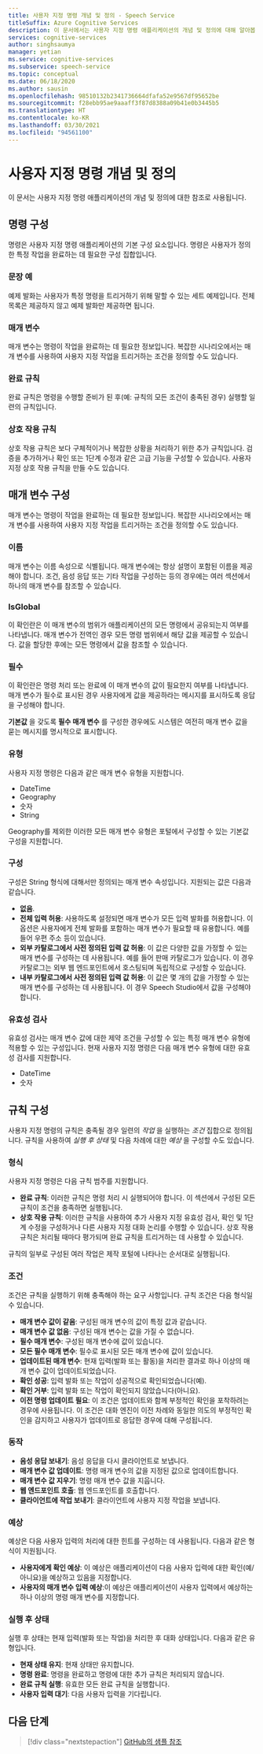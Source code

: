 ```yaml
---
title: 사용자 지정 명령 개념 및 정의 - Speech Service
titleSuffix: Azure Cognitive Services
description: 이 문서에서는 사용자 지정 명령 애플리케이션의 개념 및 정의에 대해 알아봅니다.
services: cognitive-services
author: singhsaumya
manager: yetian
ms.service: cognitive-services
ms.subservice: speech-service
ms.topic: conceptual
ms.date: 06/18/2020
ms.author: sausin
ms.openlocfilehash: 98510132b2341736664dfafa52e9567df95652be
ms.sourcegitcommit: f28ebb95ae9aaaff3f87d8388a09b41e0b3445b5
ms.translationtype: HT
ms.contentlocale: ko-KR
ms.lasthandoff: 03/30/2021
ms.locfileid: "94561100"
---
```

# <a name="custom-commands-concepts-and-definitions"></a>사용자 지정 명령 개념 및 정의

이 문서는 사용자 지정 명령 애플리케이션의 개념 및 정의에 대한 참조로 사용됩니다.

## <a name="commands-configuration"></a>명령 구성
명령은 사용자 지정 명령 애플리케이션의 기본 구성 요소입니다. 명령은 사용자가 정의한 특정 작업을 완료하는 데 필요한 구성 집합입니다.

### <a name="example-sentences"></a>문장 예
예제 발화는 사용자가 특정 명령을 트리거하기 위해 말할 수 있는 세트 예제입니다. 전체 목록은 제공하지 않고 예제 발화만 제공하면 됩니다. 

### <a name="parameters"></a>매개 변수
매개 변수는 명령이 작업을 완료하는 데 필요한 정보입니다. 복잡한 시나리오에서는 매개 변수를 사용하여 사용자 지정 작업을 트리거하는 조건을 정의할 수도 있습니다.

### <a name="completion-rules"></a>완료 규칙
완료 규칙은 명령을 수행할 준비가 된 후(예: 규칙의 모든 조건이 충족된 경우) 실행할 일련의 규칙입니다.

### <a name="interaction-rules"></a>상호 작용 규칙
상호 작용 규칙은 보다 구체적이거나 복잡한 상황을 처리하기 위한 추가 규칙입니다. 검증을 추가하거나 확인 또는 1단계 수정과 같은 고급 기능을 구성할 수 있습니다. 사용자 지정 상호 작용 규칙을 만들 수도 있습니다.

## <a name="parameters-configuration"></a>매개 변수 구성

매개 변수는 명령이 작업을 완료하는 데 필요한 정보입니다. 복잡한 시나리오에서는 매개 변수를 사용하여 사용자 지정 작업을 트리거하는 조건을 정의할 수도 있습니다.

### <a name="name"></a>이름
매개 변수는 이름 속성으로 식별됩니다. 매개 변수에는 항상 설명이 포함된 이름을 제공해야 합니다. 조건, 음성 응답 또는 기타 작업을 구성하는 등의 경우에는 여러 섹션에서 하나의 매개 변수를 참조할 수 있습니다.
 
### <a name="isglobal"></a>IsGlobal
이 확인란은 이 매개 변수의 범위가 애플리케이션의 모든 명령에서 공유되는지 여부를 나타냅니다. 매개 변수가 전역인 경우 모든 명령 범위에서 해당 값을 제공할 수 있습니다. 값을 할당한 후에는 모든 명령에서 값을 참조할 수 있습니다. 

### <a name="required"></a>필수
이 확인란은 명령 처리 또는 완료에 이 매개 변수의 값이 필요한지 여부를 나타냅니다. 매개 변수가 필수로 표시된 경우 사용자에게 값을 제공하라는 메시지를 표시하도록 응답을 구성해야 합니다.

**기본값** 을 갖도록 **필수 매개 변수** 를 구성한 경우에도 시스템은 여전히 매개 변수 값을 묻는 메시지를 명시적으로 표시합니다.

### <a name="type"></a>유형
사용자 지정 명령은 다음과 같은 매개 변수 유형을 지원합니다.

* DateTime
* Geography
* 숫자
* String

Geography를 제외한 이러한 모든 매개 변수 유형은 포털에서 구성할 수 있는 기본값 구성을 지원합니다.

### <a name="configuration"></a>구성
구성은 String 형식에 대해서만 정의되는 매개 변수 속성입니다. 지원되는 값은 다음과 같습니다.

* **없음**.
* **전체 입력 허용**: 사용하도록 설정되면 매개 변수가 모든 입력 발화를 허용합니다. 이 옵션은 사용자에게 전체 발화를 포함하는 매개 변수가 필요할 때 유용합니다. 예를 들어 우편 주소 등이 있습니다.
* **외부 카탈로그에서 사전 정의된 입력 값 허용**: 이 값은 다양한 값을 가정할 수 있는 매개 변수를 구성하는 데 사용됩니다. 예를 들어 판매 카탈로그가 있습니다. 이 경우 카탈로그는 외부 웹 엔드포인트에서 호스팅되며 독립적으로 구성할 수 있습니다.
* **내부 카탈로그에서 사전 정의된 입력 값 허용**: 이 값은 몇 개의 값을 가정할 수 있는 매개 변수를 구성하는 데 사용됩니다. 이 경우 Speech Studio에서 값을 구성해야 합니다.


### <a name="validation"></a>유효성 검사
유효성 검사는 매개 변수 값에 대한 제약 조건을 구성할 수 있는 특정 매개 변수 유형에 적용할 수 있는 구성입니다. 현재 사용자 지정 명령은 다음 매개 변수 유형에 대한 유효성 검사를 지원합니다.

* DateTime
* 숫자

## <a name="rules-configuration"></a>규칙 구성
사용자 지정 명령의 규칙은 충족될 경우 일련의 *작업* 을 실행하는 *조건* 집합으로 정의됩니다. 규칙을 사용하여 *실행 후 상태* 및 다음 차례에 대한 *예상* 을 구성할 수도 있습니다.

### <a name="types"></a>형식
사용자 지정 명령은 다음 규칙 범주를 지원합니다.

* **완료 규칙**: 이러한 규칙은 명령 처리 시 실행되어야 합니다. 이 섹션에서 구성된 모든 규칙이 조건을 충족하면 실행됩니다. 
* **상호 작용 규칙**: 이러한 규칙을 사용하여 추가 사용자 지정 유효성 검사, 확인 및 1단계 수정을 구성하거나 다른 사용자 지정 대화 논리를 수행할 수 있습니다. 상호 작용 규칙은 처리될 때마다 평가되며 완료 규칙을 트리거하는 데 사용할 수 있습니다.

규칙의 일부로 구성된 여러 작업은 제작 포털에 나타나는 순서대로 실행됩니다.

### <a name="conditions"></a>조건
조건은 규칙을 실행하기 위해 충족해야 하는 요구 사항입니다. 규칙 조건은 다음 형식일 수 있습니다.

* **매개 변수 값이 같음**: 구성된 매개 변수의 값이 특정 값과 같습니다.
* **매개 변수 값 없음**: 구성된 매개 변수는 값을 가질 수 없습니다.
* **필수 매개 변수**: 구성된 매개 변수에 값이 있습니다.
* **모든 필수 매개 변수**: 필수로 표시된 모든 매개 변수에 값이 있습니다.
* **업데이트된 매개 변수**: 현재 입력(발화 또는 활동)을 처리한 결과로 하나 이상의 매개 변수 값이 업데이트되었습니다.
* **확인 성공**: 입력 발화 또는 작업이 성공적으로 확인되었습니다(예).
* **확인 거부**: 입력 발화 또는 작업이 확인되지 않았습니다(아니요).
* **이전 명령 업데이트 필요**: 이 조건은 업데이트와 함께 부정적인 확인을 포착하려는 경우에 사용됩니다. 이 조건은 대화 엔진이 이전 차례와 동일한 의도의 부정적인 확인을 감지하고 사용자가 업데이트로 응답한 경우에 대해 구성됩니다.

### <a name="actions"></a>동작
* **음성 응답 보내기**: 음성 응답을 다시 클라이언트로 보냅니다.
* **매개 변수 값 업데이트**: 명령 매개 변수의 값을 지정된 값으로 업데이트합니다.
* **매개 변수 값 지우기**: 명령 매개 변수 값을 지웁니다.
* **웹 엔드포인트 호출**: 웹 엔드포인트를 호출합니다.
* **클라이언트에 작업 보내기**: 클라이언트에 사용자 지정 작업을 보냅니다.

### <a name="expectations"></a>예상
예상은 다음 사용자 입력의 처리에 대한 힌트를 구성하는 데 사용됩니다. 다음과 같은 형식이 지원됩니다.

* **사용자에게 확인 예상**: 이 예상은 애플리케이션이 다음 사용자 입력에 대한 확인(예/아니요)을 예상하고 있음을 지정합니다.
* **사용자의 매개 변수 입력 예상**:이 예상은 애플리케이션이 사용자 입력에서 예상하는 하나 이상의 명령 매개 변수를 지정합니다.

### <a name="post-execution-state"></a>실행 후 상태
실행 후 상태는 현재 입력(발화 또는 작업)을 처리한 후 대화 상태입니다. 다음과 같은 유형입니다.

* **현재 상태 유지**: 현재 상태만 유지합니다.
* **명령 완료**: 명령을 완료하고 명령에 대한 추가 규칙은 처리되지 않습니다.
* **완료 규칙 실행**: 유효한 모든 완료 규칙을 실행합니다.
* **사용자 입력 대기**: 다음 사용자 입력을 기다립니다.



## <a name="next-steps"></a>다음 단계

> [!div class="nextstepaction"]
> [GitHub의 샘플 참조](https://aka.ms/speech/cc-samples)
